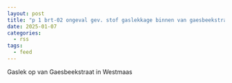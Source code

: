 ```yaml
---
layout: post
title: "p 1 brt-02 ongeval gev. stof gaslekkage binnen van gaesbeekstraat westmaas 189491 185831"
date: 2025-01-07
categories: 
  - rss
tags: 
  - feed
---
```


Gaslek op van Gaesbeekstraat in Westmaas

